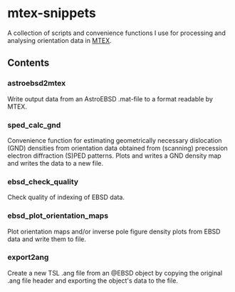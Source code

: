 # mtex-snippets

A collection of scripts and convenience functions I use for processing and analysing orientation data in [MTEX](https://mtex-toolbox.github.io/).

## Contents

### astroebsd2mtex

Write output data from an AstroEBSD .mat-file to a format readable by MTEX.

### sped_calc_gnd

Convenience function for estimating geometrically necessary dislocation (GND) densities from orientation data obtained from (scanning) precession electron diffraction (S)PED patterns. Plots and writes a GND density map and writes the data to a new file.

### ebsd_check_quality

Check quality of indexing of EBSD data.

### ebsd_plot_orientation_maps

Plot orientation maps and/or inverse pole figure density plots from EBSD data and write them to file.

### export2ang

Create a new TSL .ang file from an @EBSD object by copying the original .ang file header and exporting the object's data to the file.

